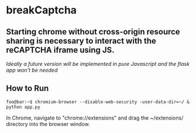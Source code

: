 # breakCaptcha

<h2>Starting chrome without cross-origin resource sharing is necessary to interact with the reCAPTCHA iframe using JS.</h2>

<i>Ideally a future version will be implemented in pure Javascript and the flask app won't be needed</i>

## How to Run

```console
foo@bar:~$ chromium-browser --disable-web-security -user-data-dir=~/ & python app.py
```

In Chrome, navigate to "chrome://extensions" and drag the ~/extensions/ directory into the browser window.


